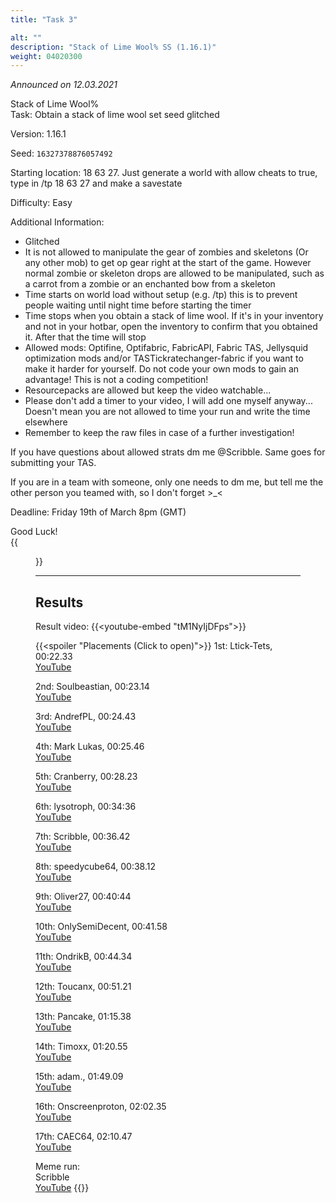 ```yaml
---
title: "Task 3"

alt: ""
description: "Stack of Lime Wool% SS (1.16.1)"
weight: 04020300
---
```

*Announced on 12.03.2021*  
  
Stack of Lime Wool%  
Task: Obtain a stack of lime wool set seed glitched  
  
Version: 1.16.1  
  
Seed: `16327378876057492`  
  
Starting location: 18 63 27. Just generate a world with allow cheats to true, type in /tp 18 63 27 and make a savestate  
  
Difficulty: Easy  
  
Additional Information:  
- Glitched
- It is not allowed to manipulate the gear of zombies and skeletons (Or any other mob) to get op gear right at the start of the game. However normal zombie or skeleton drops are allowed to be manipulated, such as a carrot from a zombie or an enchanted bow from a skeleton
- Time starts on world load without setup (e.g. /tp) this is to prevent people waiting until night time before starting the timer
- Time stops when you obtain a stack of lime wool. If it's in your inventory and not in your hotbar, open the inventory to confirm that you obtained it. After that the time will stop
- Allowed mods: Optifine, Optifabric, FabricAPI, Fabric TAS, Jellysquid optimization mods and/or TASTickratechanger-fabric if you want to make it harder for yourself.
Do not code your own mods to gain an advantage! This is not a coding competition!
- Resourcepacks are allowed but keep the video watchable...
- Please don't add a timer to your video, I will add one myself anyway... Doesn't mean you are not allowed to time your run and write the time elsewhere
- Remember to keep the raw files in case of a further investigation!

If you have questions about allowed strats dm me @Scribble. Same goes for submitting your TAS.  
  
If you are in a team with someone, only one needs to dm me, but tell me the other person you teamed with, so I don't forget >_<  
  
Deadline: Friday 19th of March 8pm (GMT)  
  
Good Luck!  
{{<figure class="screenshot" src="../thumbnails/Preview3.jpg">}}  
  
---

## Results
Result video:
{{<youtube-embed "tM1NyIjDFps">}}  
  
{{<spoiler "Placements (Click to open)">}}
1st: Ltick-Tets, 00:22.33  
[YouTube](https://youtu.be/xbyhapUkSbE)

2nd: Soulbeastian, 00:23.14  
[YouTube](https://www.youtube.com/watch?v=7WeqpA_6YjM)

3rd: AndrefPL, 00:24.43  
[YouTube](https://youtu.be/EImDpP94wFA)

4th: Mark Lukas, 00:25.46  
[YouTube](https://youtu.be/JnuZRLGmrb8)

5th: Cranberry, 00:28.23  
[YouTube](https://youtu.be/DSdPA7Nq1mU)

6th: lysotroph, 00:34:36  
[YouTube](https://youtu.be/qNy1YpcH718)

7th: Scribble, 00:36.42  
[YouTube](https://youtu.be/k3qKrhFBaXA)

8th: speedycube64, 00:38.12  
[YouTube](https://youtu.be/MrsmP8EP06I)

9th: Oliver27, 00:40:44  
[YouTube](https://www.youtube.com/watch?v=Cc2L4PDy3Ks)

10th: OnlySemiDecent, 00:41.58  
[YouTube](https://youtu.be/chkGINa5y64)

11th: OndrikB, 00:44.34  
[YouTube](https://www.youtube.com/watch?v=biHq12wJfo0)

12th: Toucanx, 00:51.21  
[YouTube](https://youtu.be/D-K1fCj2TEk)

13th: Pancake, 01:15.38  
[YouTube](https://www.youtube.com/watch?v=nZmcIKzOLaQ)

14th: Timoxx, 01:20.55  
[YouTube](https://youtu.be/a1fn0r3P4F0)

15th: adam., 01:49.09  
[YouTube](https://www.youtube.com/watch?v=MKEBN1Xi2_o)

16th: Onscreenproton, 02:02.35  
[YouTube](https://youtu.be/K84jPEYjkVE)

17th: CAEC64, 02:10.47  
[YouTube](https://www.youtube.com/watch?v=Tkp-YJzJJ3k)

Meme run:  
Scribble  
[YouTube](https://www.youtube.com/watch?v=0-tXyEwIz00)
{{</spoiler>}}